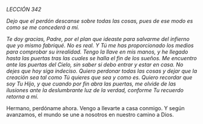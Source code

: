 *LECCIÓN 342*

*Dejo que el perdón descanse sobre todas las cosas, pues de ese modo es como se me concederá a mí.*

_Te doy gracias, Padre, por el plan que ideaste para salvarme del infierno que yo mismo fabriqué. No es real. Y Tú me has proporcionado los medios para comprobar su irrealidad. Tengo la llave en mis manos, y he llegado hasta las puertas tras las cuales se halla el fin de los sueños. Me encuentro ante las puertas del Cielo, sin saber si debo entrar y estar en casa. No dejes que hoy siga indeciso. Quiero perdonar todas las cosas y dejar que la creación sea tal como Tú quieres que sea y como es. Quiero recordar que soy Tu Hijo, y que cuando por fin abra las puertas, me olvide de las ilusiones ante la deslumbrante luz de la verdad, conforme Tu recuerdo retorna a mí._

Hermano, perdóname ahora. Vengo a llevarte a casa conmigo. Y según avanzamos, el mundo se une a nosotros en nuestro camino a Dios.
